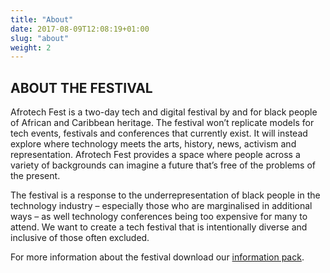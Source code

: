 ```yaml
---
title: "About"
date: 2017-08-09T12:08:19+01:00
slug: "about"
weight: 2
---
```


<div class="svg-container">
        <div class="visuals-canvas">
                <object class="patterns pattern-14" data="img/svg-patterns/pattern-14.svg" type="image/svg+xml">
                <style>
                    .pattern-14 {
                            width: 60%;
                            max-width: 12rem;
                            top: 250px;
                            right: -50px;
                            z-index: -1;
                        }
                </style>
                </object>
                <object class="patterns pattern-16" data="img/svg-patterns/pattern-16.svg" type="image/svg+xml">
                <style>
                    .pattern-16 {
                            width: 60%;
                            max-width: 40rem;
                            top: 450px;
                            right: -500px;
                        }
                </style>
                </object>
        </div>
</div>

## ABOUT THE FESTIVAL

Afrotech Fest is a two-day tech and digital festival by and for black people of African and Caribbean heritage. The&nbsp;festival won’t replicate models for tech events, festivals and conferences that currently exist. It will instead explore where technology meets the arts, history, news, activism and representation. Afrotech Fest provides a space where people across a variety of backgrounds can imagine a future that’s free of the problems of the&nbsp;present.  
 
The festival is a response to the underrepresentation of black people in the technology industry – especially those who are marginalised in additional ways – as well technology conferences being too expensive for many to attend. We want to create a tech festival that is intentionally diverse and inclusive of those often excluded.

For more information about the festival download our [information pack](www.example.com).

